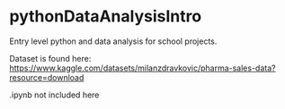 # pythonDataAnalysisIntro
Entry level python and data analysis for school projects.

Dataset is found here: 
https://www.kaggle.com/datasets/milanzdravkovic/pharma-sales-data?resource=download

.ipynb not included here
